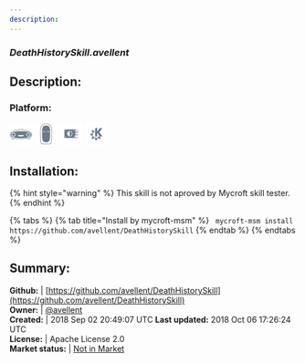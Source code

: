 ```yaml
---
description: 
---
```


### _DeathHistorySkill.avellent_  
## Description:  
  
### Platform:  
 ![Mark I](../.gitbook/assets/mark-1-icon.png)  ![Mark II](../.gitbook/assets/mark-2-icon.png)  ![Picroft](../.gitbook/assets/picroft-icon.png)  ![plasmoid](../.gitbook/assets/kde.png)   
  
## Installation:  
{% hint style="warning" %}
This skill is not aproved by Mycroft skill tester.
{% endhint %}
    
{% tabs %}
{% tab title="Install by mycroft-msm" %}
``` mycroft-msm install https://github.com/avellent/DeathHistorySkill```
{% endtab %}
  {% endtabs %}
    
## Summary:  
**Github:** | [https://github.com/avellent/DeathHistorySkill](https://github.com/avellent/DeathHistorySkill)  
**Owner:** | [@avellent](https://github.com/avellent)  
**Created:** | 2018 Sep 02 20:49:07 UTC  **Last updated:** 2018 Oct 06 17:26:24 UTC  
**License:** | Apache License 2.0  
**Market status:** | [Not in Market](https://market.mycroft.ai/skill/)  
